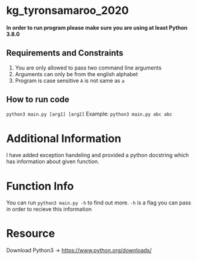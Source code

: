 # kg_tyronsamaroo_2020


#### In order to run program please make sure you are using at least Python 3.8.0


## Requirements and Constraints
1. You are only allowed to pass two command line arguments
2. Arguments can only be from the english alphabet
3. Program is case sensitive `A` is not same as `a`


## How to run code
`python3 main.py [arg1] [arg2]`
Example: `python3 main.py abc abc`

# Additional Information 

I have added exception handeling and provided a python docstring which has information about given function.





# Function Info
You can run `python3 main.py -h` to find out more. `-h` is a flag you can pass in order to recieve this information



# Resource 

Download Python3 -> https://www.python.org/downloads/







